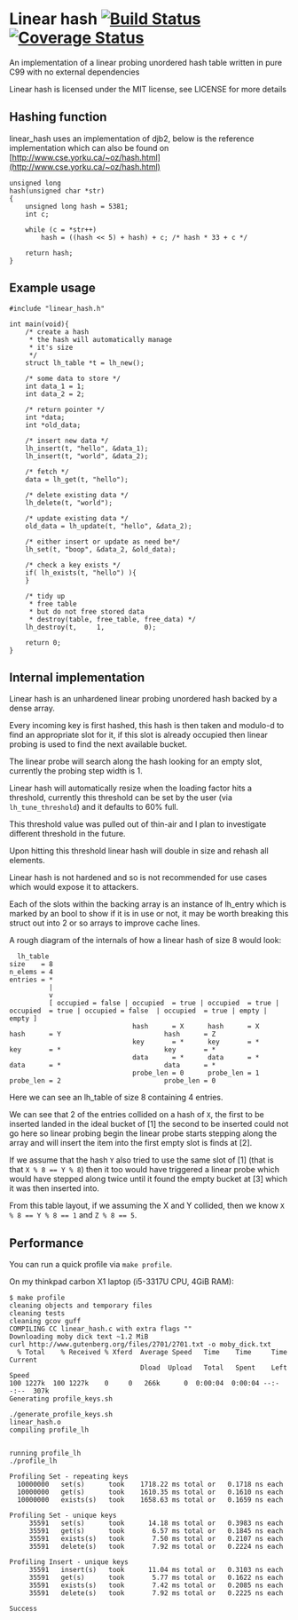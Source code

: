 # Linear hash [![Build Status](https://travis-ci.org/mkfifo/linear_hash_tombstoneless.svg?branch=master)](https://travis-ci.org/mkfifo/linear_hash_tombstoneless) [![Coverage Status](https://coveralls.io/repos/mkfifo/linear_hash_tombstoneless/badge.svg?branch=master)](https://coveralls.io/r/mkfifo/linear_hash_tombstoneless?branch=master)

An implementation of a linear probing unordered hash table written in pure C99 with no external dependencies

Linear hash is licensed under the MIT license, see LICENSE for more details

Hashing function
----------------

linear_hash uses an implementation of djb2,
below is the reference implementation which can also be
found on [http://www.cse.yorku.ca/~oz/hash.html](http://www.cse.yorku.ca/~oz/hash.html)

    unsigned long
    hash(unsigned char *str)
    {
        unsigned long hash = 5381;
        int c;

        while (c = *str++)
            hash = ((hash << 5) + hash) + c; /* hash * 33 + c */

        return hash;
    }

Example usage
--------------

    #include "linear_hash.h"

    int main(void){
        /* create a hash
         * the hash will automatically manage
         * it's size
         */
        struct lh_table *t = lh_new();

        /* some data to store */
        int data_1 = 1;
        int data_2 = 2;

        /* return pointer */
        int *data;
        int *old_data;

        /* insert new data */
        lh_insert(t, "hello", &data_1);
        lh_insert(t, "world", &data_2);

        /* fetch */
        data = lh_get(t, "hello");

        /* delete existing data */
        lh_delete(t, "world");

        /* update existing data */
        old_data = lh_update(t, "hello", &data_2);

        /* either insert or update as need be*/
        lh_set(t, "boop", &data_2, &old_data);

        /* check a key exists */
        if( lh_exists(t, "hello") ){
        }

        /* tidy up
         * free table
         * but do not free stored data
         * destroy(table, free_table, free_data) */
        lh_destroy(t,     1,          0);

        return 0;
    }

Internal implementation
-----------------------

Linear hash is an unhardened linear probing unordered hash backed by a dense array.

Every incoming key is first hashed, this hash is then taken and modulo-d to find
an appropriate slot for it, if this slot is already occupied then linear probing
is used to find the next available bucket.

The linear probe will search along the hash looking for an empty slot,
currently the probing step width is 1.

Linear hash will automatically resize when the loading factor hits a threshold,
currently this threshold can be set by the user (via `lh_tune_threshold`) and
it defaults to 60% full.

This threshold value was pulled out of thin-air and I plan to investigate 
different threshold in the future.

Upon hitting this threshold linear hash will double in size and rehash all
elements.

Linear hash is not hardened and so is not recommended for use cases which would
expose it to attackers.

Each of the slots within the backing array is an instance of lh_entry which is
marked by an bool to show if it is in use or not,
it may be worth breaking this struct out into 2 or so arrays to improve cache
lines.

A rough diagram of the internals of how a linear hash of size 8 would look:

      lh_table
    size    = 8
    n_elems = 4
    entries = *
              |
              v
              [ occupied = false | occupied  = true | occupied  = true | occupied  = true | occupied = false  | occupied  = true | empty | empty ]
                                   hash      = X      hash      = X      hash      = Y                          hash      = Z
                                   key       = *      key       = *      key       = *                          key       = *
                                   data      = *      data      = *      data      = *                          data      = *
                                   probe_len = 0      probe_len = 1      probe_len = 2                          probe_len = 0

Here we can see an lh_table of size 8 containing 4 entries.

We can see that 2 of the entries collided on a hash of `X`,
the first to be inserted landed in the ideal bucket of [1]
the second to be inserted could not go here so linear probing begin
the linear probe starts stepping along the array and will insert the item into
the first empty slot is finds at [2].

If we assume that the hash `Y` also tried to use the same slot of [1]
(that is that `X % 8 == Y % 8`)
then it too would have triggered a linear probe which would have stepped along
twice until it found the empty bucket at [3] which it was then inserted into.

From this table layout, if we assuming the X and Y collided, then we know
`X % 8 == Y % 8 == 1`
and
`Z % 8 == 5`.

Performance
-----------

You can run a quick profile via `make profile`.

On my thinkpad carbon X1 laptop (i5-3317U CPU, 4GiB RAM):

    $ make profile
    cleaning objects and temporary files
    cleaning tests
    cleaning gcov guff
    COMPILING CC linear_hash.c with extra flags ""
    Downloading moby dick text ~1.2 MiB
    curl http://www.gutenberg.org/files/2701/2701.txt -o moby_dick.txt
      % Total    % Received % Xferd  Average Speed   Time    Time     Time  Current
                                     Dload  Upload   Total   Spent    Left  Speed
    100 1227k  100 1227k    0     0   266k      0  0:00:04  0:00:04 --:--:--  307k
    Generating profile_keys.sh

    ./generate_profile_keys.sh
    linear_hash.o
    compiling profile_lh


    running profile_lh
    ./profile_lh

    Profiling Set - repeating keys
      10000000   set(s)      took    1718.22 ms total or   0.1718 ns each
      10000000   get(s)      took    1610.35 ms total or   0.1610 ns each
      10000000   exists(s)   took    1658.63 ms total or   0.1659 ns each

    Profiling Set - unique keys
         35591   set(s)      took      14.18 ms total or   0.3983 ns each
         35591   get(s)      took       6.57 ms total or   0.1845 ns each
         35591   exists(s)   took       7.50 ms total or   0.2107 ns each
         35591   delete(s)   took       7.92 ms total or   0.2224 ns each

    Profiling Insert - unique keys
         35591   insert(s)   took      11.04 ms total or   0.3103 ns each
         35591   get(s)      took       5.77 ms total or   0.1622 ns each
         35591   exists(s)   took       7.42 ms total or   0.2085 ns each
         35591   delete(s)   took       7.92 ms total or   0.2225 ns each

    Success

